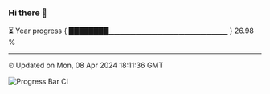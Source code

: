 ### Hi there 👋

⏳ Year progress { ████████▁▁▁▁▁▁▁▁▁▁▁▁▁▁▁▁▁▁▁▁▁▁ } 26.98 %

---

⏰ Updated on Mon, 08 Apr 2024 18:11:36 GMT

![Progress Bar CI](https://github.com/Shyam-Makwana/GitHub-Actions-Demo/workflows/Progress%20Bar%20CI/badge.svg)
